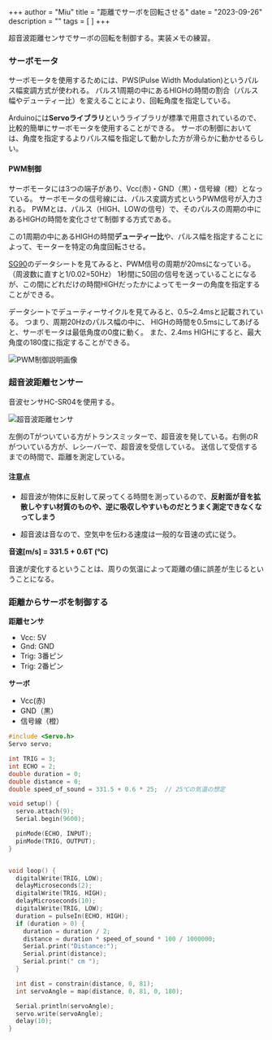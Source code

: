 +++
author = "Miu"
title = "距離でサーボを回転させる"
date = "2023-09-26"
description = ""
tags = [
]
+++

<!-- 目的 -->

超音波距離センサでサーボの回転を制御する。実装メモの練習。

### サーボモータ

サーボモータを使用するためには、PWS(Pulse Width Modulation)というパルス幅変調方式が使われる。
パルス1周期の中にあるHIGHの時間の割合（パルス幅やデューティー比）を変えることにより、回転角度を指定している。

Arduinoには**Servoライブラリ**というライブラリが標準で用意されているので、比較的簡単にサーボモータを使用することができる。
サーボの制御においては、角度を指定するよりパルス幅を指定して動かした方が滑らかに動かせるらしい。

#### PWM制御

サーボモータには3つの端子があり、Vcc(赤)・GND（黒）・信号線（橙）となっている。
サーボモータの信号線には、パルス変調方式というPWM信号が入力される。
PWMとは、パルス（HIGH、LOWの信号）で、そのパルスの周期の中にあるHIGHの時間を変化させて制御する方式である。

この1周期の中にあるHIGHの時間**デューティー比**や、パルス幅を指定することによって、モーターを特定の角度回転させる。

[SG90](https://akizukidenshi.com/download/ds/towerpro/SG90_a.pdf)のデータシートを見てみると、PWM信号の周期が20msになっている。（周波数に直すと1/0.02=50Hz）
1秒間に50回の信号を送っていることになるが、この間にどれだけの時間HIGHだったかによってモーターの角度を指定することができる。

データシートでデューティーサイクルを見てみると、0.5~2.4msと記載されている。
つまり、周期20Hzのパルス幅の中に、 HIGHの時間を0.5msにしてあげると、サーボモータは最低角度の0度に動く。
また、2.4ms HIGHにすると、最大角度の180度に指定することができる。

![PWM制御説明画像](https://cdn-ak.f.st-hatena.com/images/fotolife/y/y-oka/20220813/20220813171203.jpg)

### 超音波距離センサー

音波センサHC-SR04を使用する。

![超音波距離センサ](https://akizukidenshi.com/img/goods/C/M-11009.jpg)

左側のTがついている方がトランスミッターで、超音波を発している。右側のRがついている方が、レシーバーで、超音波を受信している。
送信して受信するまでの時間で、距離を測定している。

#### 注意点

- 超音波が物体に反射して戻ってくる時間を測っているので、**反射面が音を拡散しやすい材質のものや、逆に吸収しやすいものだとうまく測定できなくなってしまう**

- 超音波は音なので、空気中を伝わる速度は一般的な音速の式に従う。

**音速[m/s] = 331.5 + 0.6T (℃)**

音速が変化するということは、周りの気温によって距離の値に誤差が生じるということになる。

### 距離からサーボを制御する

**距離センサ**

- Vcc: 5V
- Gnd: GND
- Trig: 3番ピン
- Trig: 2番ピン

**サーボ**

- Vcc(赤)
- GND（黒）
- 信号線（橙）

```ino:servo_dist.ino
#include <Servo.h>
Servo servo;

int TRIG = 3;
int ECHO = 2;
double duration = 0;
double distance = 0;
double speed_of_sound = 331.5 + 0.6 * 25;  // 25℃の気温の想定

void setup() {
  servo.attach(9);
  Serial.begin(9600);

  pinMode(ECHO, INPUT);
  pinMode(TRIG, OUTPUT);
}


void loop() {
  digitalWrite(TRIG, LOW);
  delayMicroseconds(2);
  digitalWrite(TRIG, HIGH);
  delayMicroseconds(10);
  digitalWrite(TRIG, LOW);
  duration = pulseIn(ECHO, HIGH);  
  if (duration > 0) {
    duration = duration / 2;  
    distance = duration * speed_of_sound * 100 / 1000000;
    Serial.print("Distance:");
    Serial.print(distance);
    Serial.print(" cm ");
  }

  int dist = constrain(distance, 0, 81);
  int servoAngle = map(distance, 0, 81, 0, 180);

  Serial.println(servoAngle);
  servo.write(servoAngle);
  delay(10);
}

```